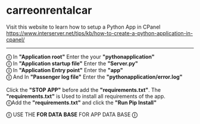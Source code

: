 # carreonrentalcar

Visit this website to learn how to setup a Python App in CPanel<br> https://www.interserver.net/tips/kb/how-to-create-a-python-application-in-cpanel/

<hr>
<b>&#9432;</b> In <b>"Application root"</b> Enter the your <b>"pythonapplication"</b><br>
<b>&#9432;</b> In <b>"Application startup file"</b> Enter the <b>"Server.py"</b><br>
<b>&#9432;</b> In <b>"Application Entry point"</b> Enter the <b>"app"</b><br>
<b>&#9432;</b> And In <b>"Passenger log file"</b> Enter the <b>"pythonapplication/error.log"</b><br>
<br>
Click the <b>"STOP APP"</b> before add the <b>"requirements.txt"</b>. The <b>"requirements.txt"</b> is Used to install all requirements of the app.<br>
<b>&#9432;</b>Add the <b>"requirements.txt"</b> and click the <b>"Run Pip Install"</b>

<b>&#9432;</b> USE THE <b>FOR DATA BASE</b> FOR APP DATA BASE
<b>&#9432;</b>

